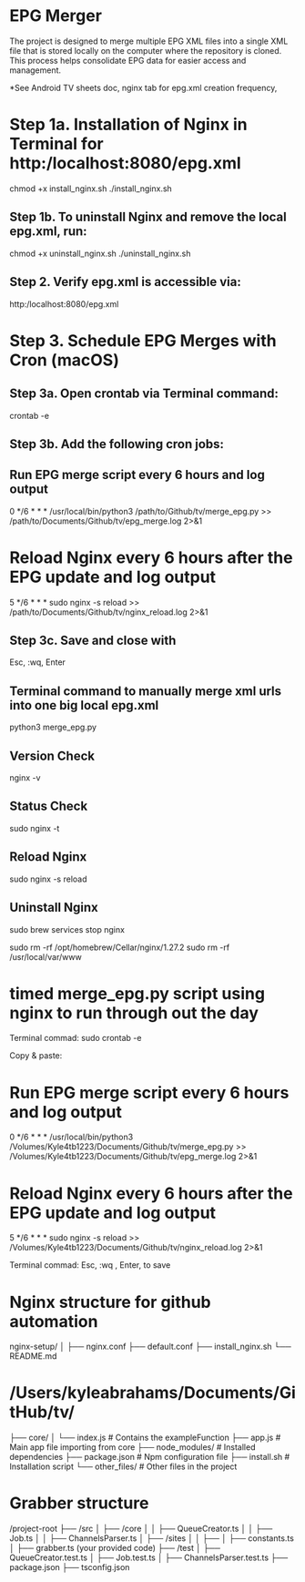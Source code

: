 # EPG Merger

The project is designed to merge multiple EPG XML files into a single XML file that is stored locally on the computer where the repository is cloned. This process helps consolidate EPG data for easier access and management.

*See Android TV sheets doc, nginx tab for epg.xml creation frequency,

# Step 1a. Installation of Nginx in Terminal for http:/localhost:8080/epg.xml
chmod +x install_nginx.sh
./install_nginx.sh

## Step 1b. To uninstall Nginx and remove the local epg.xml, run:
chmod +x uninstall_nginx.sh
./uninstall_nginx.sh


## Step 2. Verify epg.xml is accessible via:
http:/localhost:8080/epg.xml


# Step 3. Schedule EPG Merges with Cron (macOS)
## Step 3a. Open crontab via Terminal command:
crontab -e

## Step 3b. Add the following cron jobs:

## Run EPG merge script every 6 hours and log output
0 */6 * * * /usr/local/bin/python3 /path/to/Github/tv/merge_epg.py >> /path/to/Documents/Github/tv/epg_merge.log 2>&1

# Reload Nginx every 6 hours after the EPG update and log output
5 */6 * * * sudo nginx -s reload >> /path/to/Documents/Github/tv/nginx_reload.log 2>&1

## Step 3c. Save and close with
Esc, :wq, Enter


## Terminal command to manually merge xml urls into one big local epg.xml
python3 merge_epg.py

##  Version Check
nginx -v

##  Status Check
sudo nginx -t

## Reload Nginx
sudo nginx -s reload

## Uninstall Nginx
sudo brew services stop nginx

sudo rm -rf /opt/homebrew/Cellar/nginx/1.27.2
sudo rm -rf /usr/local/var/www












# timed merge_epg.py script using nginx to run through out the day 

Terminal commad:
sudo crontab -e

Copy & paste:
# Run EPG merge script every 6 hours and log output
0 */6 * * * /usr/local/bin/python3 /Volumes/Kyle4tb1223/Documents/Github/tv/merge_epg.py >> /Volumes/Kyle4tb1223/Documents/Github/tv/epg_merge.log 2>&1

# Reload Nginx every 6 hours after the EPG update and log output
5 */6 * * * sudo nginx -s reload >> /Volumes/Kyle4tb1223/Documents/Github/tv/nginx_reload.log 2>&1

Terminal commad:
Esc, :wq , Enter, to save

# Nginx structure for github automation
nginx-setup/
│
├── nginx.conf
├── default.conf
├── install_nginx.sh
└── README.md

# /Users/kyleabrahams/Documents/GitHub/tv/
├── core/
│   └── index.js         # Contains the exampleFunction
├── app.js               # Main app file importing from core
├── node_modules/        # Installed dependencies
├── package.json         # Npm configuration file
├── install.sh           # Installation script
└── other_files/         # Other files in the project

# Grabber structure
/project-root
  ├── /src
  │   ├── /core
  │   │   ├── QueueCreator.ts
  │   │   ├── Job.ts
  │   │   ├── ChannelsParser.ts
  │   ├── /sites
  │   │   ├── <site-specific-files>
  │   ├── constants.ts
  │   ├── grabber.ts (your provided code)
  ├── /test
  │   ├── QueueCreator.test.ts
  │   ├── Job.test.ts
  │   ├── ChannelsParser.test.ts
  ├── package.json
  ├── tsconfig.json